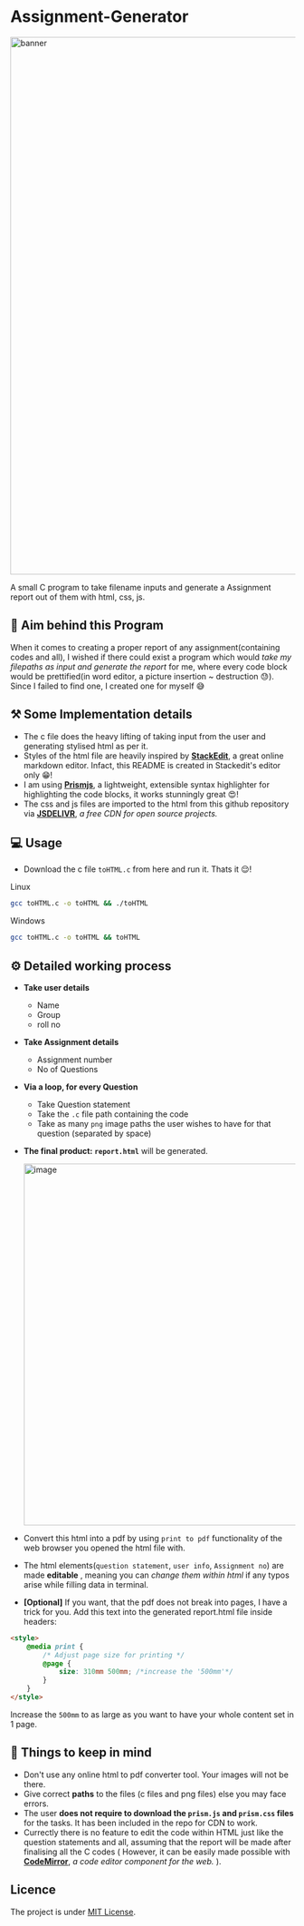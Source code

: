 ﻿# Assignment-Generator
<img width="948" alt="banner" src="https://github.com/Abhijit004/Assignment-Generator/assets/133393475/7ee36ac7-7925-4e39-8853-834c9b66b466">

A small C program to take filename inputs and generate a Assignment report out of them with html, css, js.
## :dart: Aim behind this Program 
When it comes to creating a proper report of any assignment(containing codes and all), I wished if there could exist a program which would _take my filepaths as input and generate the report_ for me, where every code block would be prettified(in word editor, a picture insertion ~ destruction :sweat:). Since I failed to find one, I created one for myself :sweat_smile:

## :hammer_and_pick: Some Implementation details 
* The c file does the heavy lifting of taking input from the user and generating stylised html as per it. 
* Styles of the html file are heavily inspired by **[StackEdit](https://stackedit.io/)**, a great online markdown editor. Infact, this README is created in Stackedit's editor only :grin:!
* I am using **[Prismjs](https://prismjs.com/)**,  a lightweight, extensible syntax highlighter for highlighting the code blocks, it works stunningly great :heart_eyes:!
* The css and js files are imported to the html from this github repository via **[JSDELIVR](https://www.jsdelivr.com/)**, *a free CDN for open source projects.*
## :computer: Usage 

* Download the c file `toHTML.c` from here and run it. Thats it :relieved:!

Linux
```bash
gcc toHTML.c -o toHTML && ./toHTML
```
Windows
```bash
gcc toHTML.c -o toHTML && toHTML
```

## :gear: Detailed working process 
* **Take user details**
  * Name
  * Group
  * roll no
* **Take Assignment details**
  * Assignment number
  * No of Questions
* **Via a loop, for every Question**
  * Take Question statement
  * Take the `.c` file path containing the code
  * Take as many `png` image paths the user wishes to have for that question (separated by space)
* **The final product: `report.html`** will be generated.

  <img width="638" alt="image" src="https://github.com/Abhijit004/Assignment-Generator/assets/133393475/36bb9b94-9d75-4b6a-a009-52fc9e976db6">

* Convert this html into a pdf by using `print to pdf` functionality of the web browser you opened the html file with.
* The html elements(`question statement`, `user info`, `Assignment no`) are made **editable** , meaning you can *change them within html* if any typos arise while filling data in terminal.
* **[Optional]** If you want, that the pdf does not break into pages, I have a trick for you. Add this text into the generated report.html file inside headers:
```html
<style>
	@media print {
		/* Adjust page size for printing */
		@page {
			size: 310mm 500mm; /*increase the '500mm'*/
		}
	}
</style>
```
Increase the `500mm` to as large as you want to have your whole content set in 1 page.
## :scroll: Things to keep in mind 

* Don't use any online html to pdf converter tool. Your images will not be there.
* Give correct **paths** to the files (c files and png files) else you may face errors.
* The user **does not require to download the `prism.js` and `prism.css` files** for the tasks. It has been included in the repo for CDN to work.
* Currectly there is no feature to edit the code within HTML just like the question statements and all, assuming that the report will be made after finalising all the C codes ( However, it can be easily made possible with **[CodeMirror](https://codemirror.net/)**, *a code editor component for the web.* ).

## Licence
The project is under [MIT License](./LICENSE).
